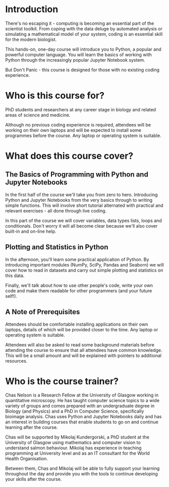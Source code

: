# Introduction
There's no escaping it - computing is becoming an essential part of the scientist toolkit. From coping with the data deluge by automated analysis or simulating a mathematical model of your system, coding is an essential skill for the modern biologist.

This hands-on, one-day course will introduce you to Python, a popular and powerful computer language. You will learn the basics of working with Python through the increasingly popular Jupyter Notebook system.

But Don't Panic - this course is designed for those with no existing coding experience.

# Who is this course for?
PhD students and researchers at any career stage in biology and related areas of science and medicine.

Although no previous coding experience is required, attendees will be working on their own laptops and will be expected to install some programmes before the course. Any laptop or operating system is suitable.

# What does this course cover?

## The Basics of Programming with Python and Jupyter Notebooks

In the first half of the course we'll take you from zero to hero. Introducing Python and Jupyter Notebooks from the very basics through to writing simple functions. This will involve short tutorial alternated with practical and relevant exercises - all done through live coding.

In this part of the course we will cover variables, data types lists, loops and conditionals. Don't worry it will all become clear because we'll also cover built-in and on-line help.

## Plotting and Statistics in Python

In the afternoon, you'll learn some practical application of Python. By introducing important modules (NumPy, SciPy, Pandas and Seaborn) we will cover how to read in datasets and carry out simple plotting and statistics on this data.

Finally, we'll talk about how to use other people's code, write your own code and make them readable for other programmers (and your future self!).

## A Note of Prerequisites

Attendees should be comfortable installing applications on their own laptops, details of which will be provided closer to the time. Any laptop or operating system is suitable.

Attendees will also be asked to read some background materials before attending the course to ensure that all attendees have common knowledge. This will be a small amount and will be explained with pointers to additional resources.

# Who is the course trainer?
Chas Nelson is a Research Fellow at the University of Glasgow working in quantitative microscopy. He has taught computer science topics to a wide variety of groups and comes prepared with an undergraduate degree in Biology (and Physics) and a PhD in Computer Science, specifically bioimage analysis. Chas uses Python and Jupyter Notebooks daily and has an interest in building courses that enable students to go on and continue learning after the course.

Chas will be supported by Mikolaj Kundergorski, a PhD student at the University of Glasgow using mathematics and computer vision to understand salmon behaviour. Mikolaj has experience in teaching programming at University level and as an IT consultant for the World Health Organisation.

Between them, Chas and Mikolaj will be able to fully support your learning throughout the day and provide you with the tools to continue developing your skills after the course.
